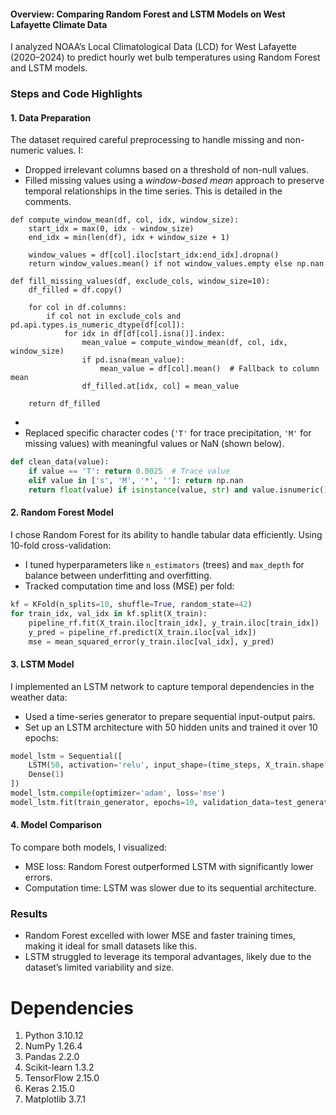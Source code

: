 #### Overview: Comparing Random Forest and LSTM Models on West Lafayette Climate Data  

I analyzed NOAA’s Local Climatological Data (LCD) for West Lafayette (2020–2024) to predict hourly wet bulb temperatures using Random Forest and LSTM models.

### Steps and Code Highlights  

#### 1. Data Preparation 
The dataset required careful preprocessing to handle missing and non-numeric values. I:
- Dropped irrelevant columns based on a threshold of non-null values.
- Filled missing values using a *window-based mean* approach to preserve temporal relationships in the time series. This is detailed in the comments.
```
def compute_window_mean(df, col, idx, window_size):
    start_idx = max(0, idx - window_size)
    end_idx = min(len(df), idx + window_size + 1)
    
    window_values = df[col].iloc[start_idx:end_idx].dropna()
    return window_values.mean() if not window_values.empty else np.nan

def fill_missing_values(df, exclude_cols, window_size=10):
    df_filled = df.copy()
    
    for col in df.columns:
        if col not in exclude_cols and pd.api.types.is_numeric_dtype(df[col]):
            for idx in df[df[col].isna()].index:
                mean_value = compute_window_mean(df, col, idx, window_size)
                if pd.isna(mean_value):
                    mean_value = df[col].mean()  # Fallback to column mean
                df_filled.at[idx, col] = mean_value

    return df_filled
```
- 
- Replaced specific character codes (`'T'` for trace precipitation, `'M'` for missing values) with meaningful values or NaN (shown below).

```python
def clean_data(value):
    if value == 'T': return 0.0025  # Trace value
    elif value in ['s', 'M', '*', '']: return np.nan
    return float(value) if isinstance(value, str) and value.isnumeric() else np.nan
```

#### 2. Random Forest Model
I chose Random Forest for its ability to handle tabular data efficiently. Using 10-fold cross-validation:
- I tuned hyperparameters like `n_estimators` (trees) and `max_depth` for balance between underfitting and overfitting.
- Tracked computation time and loss (MSE) per fold:

```python
kf = KFold(n_splits=10, shuffle=True, random_state=42)
for train_idx, val_idx in kf.split(X_train):
    pipeline_rf.fit(X_train.iloc[train_idx], y_train.iloc[train_idx])
    y_pred = pipeline_rf.predict(X_train.iloc[val_idx])
    mse = mean_squared_error(y_train.iloc[val_idx], y_pred)
```

#### 3. LSTM Model
I implemented an LSTM network to capture temporal dependencies in the weather data:
- Used a time-series generator to prepare sequential input-output pairs.
- Set up an LSTM architecture with 50 hidden units and trained it over 10 epochs:

```python
model_lstm = Sequential([
    LSTM(50, activation='relu', input_shape=(time_steps, X_train.shape[1])),
    Dense(1)
])
model_lstm.compile(optimizer='adam', loss='mse')
model_lstm.fit(train_generator, epochs=10, validation_data=test_generator)
```

#### 4. Model Comparison
To compare both models, I visualized:  
- MSE loss: Random Forest outperformed LSTM with significantly lower errors.
- Computation time: LSTM was slower due to its sequential architecture.

### Results  
- Random Forest excelled with lower MSE and faster training times, making it ideal for small datasets like this.
- LSTM struggled to leverage its temporal advantages, likely due to the dataset’s limited variability and size.

# Dependencies
1) Python 3.10.12
2) NumPy 1.26.4
3) Pandas 2.2.0
4) Scikit-learn 1.3.2
5) TensorFlow 2.15.0
6) Keras 2.15.0
7) Matplotlib 3.7.1
